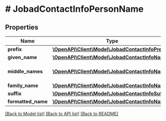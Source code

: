 # # JobadContactInfoPersonName

## Properties

Name | Type | Description | Notes
------------ | ------------- | ------------- | -------------
**prefix** | [**\OpenAPI\Client\Model\JobadContactInfoPrefix**](JobadContactInfoPrefix.md) |  | [optional]
**given_name** | [**\OpenAPI\Client\Model\JobadContactInfoName**](JobadContactInfoName.md) |  | [optional]
**middle_names** | [**\OpenAPI\Client\Model\JobadContactInfoName[]**](JobadContactInfoName.md) | Person&#39;s middle names. | [optional]
**family_name** | [**\OpenAPI\Client\Model\JobadContactInfoName**](JobadContactInfoName.md) |  | [optional]
**suffix** | [**\OpenAPI\Client\Model\JobadContactInfoSuffix**](JobadContactInfoSuffix.md) |  | [optional]
**formatted_name** | [**\OpenAPI\Client\Model\JobadContactInfoName**](JobadContactInfoName.md) |  | [optional]

[[Back to Model list]](../../README.md#models) [[Back to API list]](../../README.md#endpoints) [[Back to README]](../../README.md)
